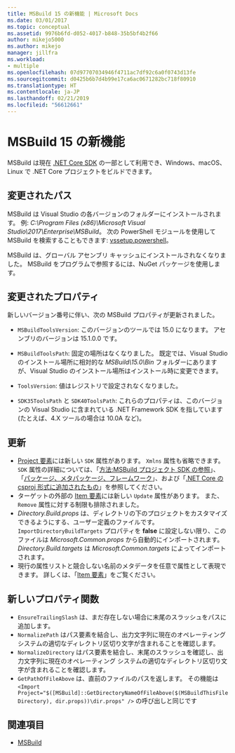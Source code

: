 ```yaml
---
title: MSBuild 15 の新機能 | Microsoft Docs
ms.date: 03/01/2017
ms.topic: conceptual
ms.assetid: 9976b6fd-d052-4017-b848-35b5bf4b2f66
author: mikejo5000
ms.author: mikejo
manager: jillfra
ms.workload:
- multiple
ms.openlocfilehash: 07d97707034946f4711ac7df92c6a0f0743d13fe
ms.sourcegitcommit: d0425b6b7d4b99e17ca6ac0671282bc718f80910
ms.translationtype: HT
ms.contentlocale: ja-JP
ms.lasthandoff: 02/21/2019
ms.locfileid: "56612661"
---
```

# <a name="whats-new-in-msbuild-15"></a>MSBuild 15 の新機能

MSBuild は現在 [.NET Core SDK](https://www.microsoft.com/net/download/core) の一部として利用でき、Windows、macOS、Linux で .NET Core プロジェクトをビルドできます。

## <a name="changed-path"></a>変更されたパス

 MSBuild は Visual Studio の各バージョンのフォルダーにインストールされます。 例: *C:\Program Files (x86)\Microsoft Visual Studio\2017\Enterprise\MSBuild*。 次の PowerShell モジュールを使用して MSBuild を検索することもできます: [vssetup.powershell](https://github.com/Microsoft/vssetup.powershell)。

 MSBuild は、グローバル アセンブリ キャッシュにインストールされなくなりました。 MSBuild をプログラムで参照するには、NuGet パッケージを使用します。

## <a name="changed-properties"></a>変更されたプロパティ

 新しいバージョン番号に伴い、次の MSBuild プロパティが更新されました。

- `MSBuildToolsVersion`: このバージョンのツールでは 15.0 になります。 アセンブリのバージョンは 15.1.0.0 です。

- `MSBuildToolsPath`: 固定の場所はなくなりました。 既定では、Visual Studio のインストール場所に相対的な *MSBuild\15.0\Bin* フォルダーにありますが、Visual Studio のインストール場所はインストール時に変更できます。

- `ToolsVersion`: 値はレジストリで設定されなくなりました。

- `SDK35ToolsPath` と `SDK40ToolsPath`: これらのプロパティは、このバージョンの Visual Studio に含まれている .NET Framework SDK を指しています (たとえば、4.X ツールの場合は 10.0A など)。

## <a name="updates"></a>更新
- [Project 要素](../msbuild/project-element-msbuild.md)には新しい `SDK` 属性があります。 `Xmlns` 属性も省略できます。 `SDK` 属性の詳細については、「[方法:MSBuild プロジェクト SDK の参照](../msbuild/how-to-use-project-sdk.md)」、「[パッケージ、メタパッケージ、フレームワーク](/dotnet/core/packages)」、および「[.NET Core の csproj 形式に追加されたもの](/dotnet/core/tools/csproj)」を参照してください。
- ターゲットの外部の [Item 要素](../msbuild/item-element-msbuild.md)には新しい `Update` 属性があります。 また、`Remove` 属性に対する制限も排除されました。
- *Directory.Build.props* は、ディレクトリの下のプロジェクトをカスタマイズできるようにする、ユーザー定義のファイルです。 `ImportDirectoryBuildTargets` プロパティを **false** に設定しない限り、このファイルは *Microsoft.Common.props* から自動的にインポートされます。 *Directory.Build.targets* は *Microsoft.Common.targets* によってインポートされます。
- 現行の属性リストと競合しない名前のメタデータを任意で属性として表現できます。 詳しくは、「[Item 要素](../msbuild/item-element-msbuild.md)」をご覧ください。

## <a name="new-property-functions"></a>新しいプロパティ関数

- `EnsureTrailingSlash` は、まだ存在しない場合に末尾のスラッシュをパスに追加します。
- `NormalizePath` はパス要素を結合し、出力文字列に現在のオペレーティング システムの適切なディレクトリ区切り文字が含まれることを確認します。
- `NormalizeDirectory` はパス要素を結合し、末尾のスラッシュを確認し、出力文字列に現在のオペレーティング システムの適切なディレクトリ区切り文字が含まれることを確認します。
- `GetPathOfFileAbove` は、直前のファイルのパスを返します。 その機能は `<Import Project="$([MSBuild]::GetDirectoryNameOfFileAbove($(MSBuildThisFileDirectory), dir.props))\dir.props" />` の呼び出しと同じです

## <a name="see-also"></a>関連項目
- [MSBuild](../msbuild/msbuild.md)
